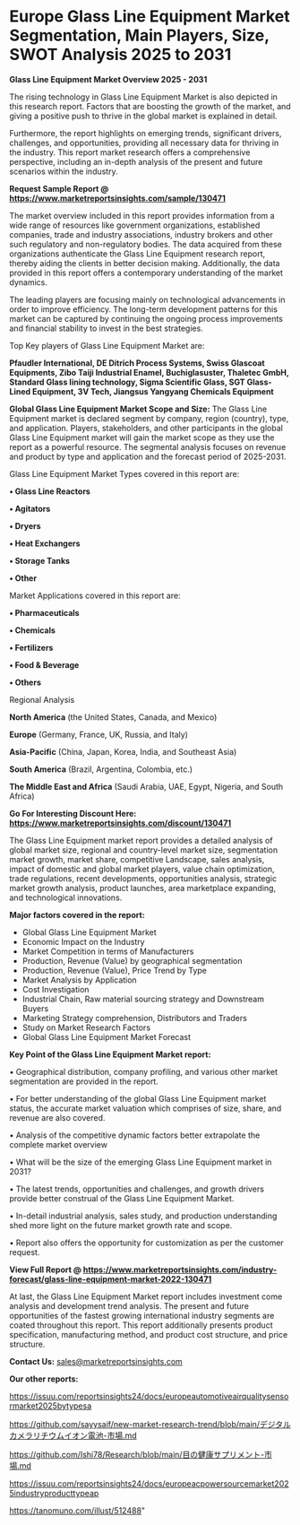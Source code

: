 # Europe Glass Line Equipment Market Segmentation, Main Players, Size, SWOT Analysis 2025 to 2031

<Strong> Glass Line Equipment Market Overview 2025 - 2031</strong>

The rising technology in Glass Line Equipment Market is also depicted in this research report. Factors that are boosting the growth of the market, and giving a positive push to thrive in the global market is explained in detail.

Furthermore, the report highlights on emerging trends, significant drivers, challenges, and opportunities, providing all necessary data for thriving in the industry. This report market research offers a comprehensive perspective, including an in-depth analysis of the present and future scenarios within the industry.

<strong>Request Sample Report @ <a href=https://www.marketreportsinsights.com/sample/130471>https://www.marketreportsinsights.com/sample/130471</a></strong>

The market overview included in this report provides information from a wide range of resources like government organizations, established companies, trade and industry associations, industry brokers and other such regulatory and non-regulatory bodies. The data acquired from these organizations authenticate the Glass Line Equipment research report, thereby aiding the clients in better decision making. Additionally, the data provided in this report offers a contemporary understanding of the market dynamics.

The leading players are focusing mainly on technological advancements in order to improve efficiency. The long-term development patterns for this market can be captured by continuing the ongoing process improvements and financial stability to invest in the best strategies.

Top Key players of Glass Line Equipment Market are:

<strong>Pfaudler International, DE Ditrich Process Systems, Swiss Glascoat Equipments, Zibo Taiji Industrial Enamel, Buchiglasuster, Thaletec GmbH, Standard Glass lining technology, Sigma Scientific Glass, SGT Glass-Lined Equipment, 3V Tech, Jiangsus Yangyang Chemicals Equipment</strong>

<strong><b>Global Glass Line Equipment Market Scope and Size:</b></strong>
The Glass Line Equipment market is declared segment by company, region (country), type, and application. Players, stakeholders, and other participants in the global Glass Line Equipment market will gain the market scope as they use the report as a powerful resource. The segmental analysis focuses on revenue and product by type and application and the forecast period of 2025-2031.

Glass Line Equipment Market Types covered in this report are:

<strong>• Glass Line Reactors

• Agitators

• Dryers

• Heat Exchangers

• Storage Tanks

• Other</strong>

Market Applications covered in this report are:

<strong>• Pharmaceuticals

• Chemicals

• Fertilizers

• Food & Beverage

• Others</strong> 

Regional Analysis

<strong>North America</strong> (the United States, Canada, and Mexico)

<strong>Europe</strong> (Germany, France, UK, Russia, and Italy)

<strong>Asia-Pacific</strong> (China, Japan, Korea, India, and Southeast Asia)

<strong>South America</strong> (Brazil, Argentina, Colombia, etc.)

<strong>The Middle East and Africa</strong> (Saudi Arabia, UAE, Egypt, Nigeria, and South Africa)

<strong>Go For Interesting Discount Here: <a href=https://www.marketreportsinsights.com/discount/130471>https://www.marketreportsinsights.com/discount/130471</a></strong>

The Glass Line Equipment market report provides a detailed analysis of global market size, regional and country-level market size, segmentation market growth, market share, competitive Landscape, sales analysis, impact of domestic and global market players, value chain optimization, trade regulations, recent developments, opportunities analysis, strategic market growth analysis, product launches, area marketplace expanding, and technological innovations.

<strong><b>Major factors covered in the report:</b></strong>
<ul>
  <li>Global Glass Line Equipment Market </li>
  <li>Economic Impact on the Industry</li>
  <li>Market Competition in terms of Manufacturers</li>
  <li>Production, Revenue (Value) by geographical segmentation</li>
  <li>Production, Revenue (Value), Price Trend by Type</li>
  <li>Market Analysis by Application</li>
  <li>Cost Investigation</li>
  <li>Industrial Chain, Raw material sourcing strategy and Downstream Buyers</li>
  <li>Marketing Strategy comprehension, Distributors and Traders</li>
  <li>Study on Market Research Factors</li>
  <li>Global Glass Line Equipment Market Forecast</li>
</ul>

<strong><b>Key Point of the Glass Line Equipment Market report:</b></strong>

• Geographical distribution, company profiling, and various other market segmentation are provided in the report.

• For better understanding of the global Glass Line Equipment market status, the accurate market valuation which comprises of size, share, and revenue are also covered.

• Analysis of the competitive dynamic factors better extrapolate the complete market overview

• What will be the size of the emerging Glass Line Equipment market in 2031?

• The latest trends, opportunities and challenges, and growth drivers provide better construal of the Glass Line Equipment Market.

• In-detail industrial analysis, sales study, and production understanding shed more light on the future market growth rate and scope.

• Report also offers the opportunity for customization as per the customer request.

<strong><b>View Full Report @ <a href=https://www.marketreportsinsights.com/industry-forecast/glass-line-equipment-market-2022-130471>https://www.marketreportsinsights.com/industry-forecast/glass-line-equipment-market-2022-130471</a></b></strong>


At last, the Glass Line Equipment Market report includes investment come analysis and development trend analysis. The present and future opportunities of the fastest growing international industry segments are coated throughout this report. This report additionally presents product specification, manufacturing method, and product cost structure, and price structure.

<strong>Contact Us:</strong>
sales@marketreportsinsights.com

<strong>Our other reports:</strong>

<a href=https://issuu.com/reportsinsights24/docs/europeautomotiveairqualitysensormarket2025bytypesa>https://issuu.com/reportsinsights24/docs/europeautomotiveairqualitysensormarket2025bytypesa</a>

<a href=https://github.com/sayysaif/new-market-research-trend/blob/main/デジタルカメラリチウムイオン電池-市場.md>https://github.com/sayysaif/new-market-research-trend/blob/main/デジタルカメラリチウムイオン電池-市場.md</a>

<a href=https://github.com/Ishi78/Research/blob/main/目の健康サプリメント-市場.md>https://github.com/Ishi78/Research/blob/main/目の健康サプリメント-市場.md</a>

<a href=https://issuu.com/reportsinsights24/docs/europeacpowersourcemarket2025industryproducttypeap>https://issuu.com/reportsinsights24/docs/europeacpowersourcemarket2025industryproducttypeap</a>

<a href=https://tanomuno.com/illust/512488>https://tanomuno.com/illust/512488</a>"
